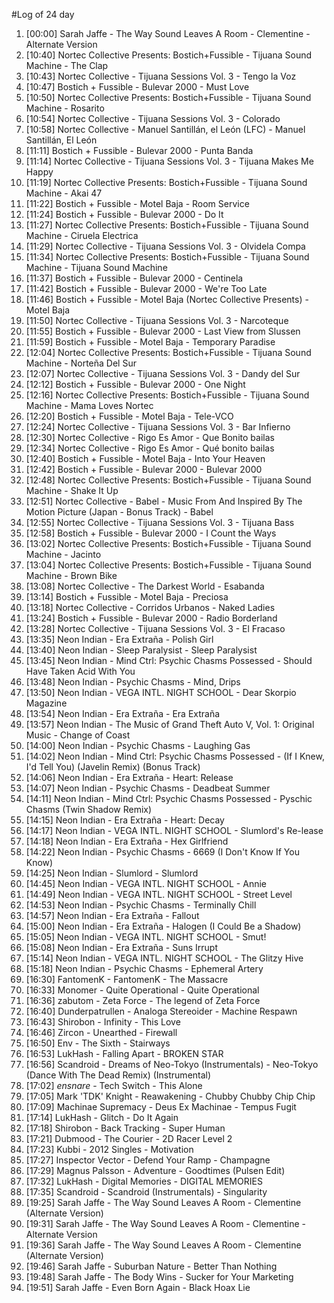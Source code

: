 #Log of 24 day

1. [00:00] Sarah Jaffe - The Way Sound Leaves A Room - Clementine - Alternate Version
1. [10:40] Nortec Collective Presents: Bostich+Fussible - Tijuana Sound Machine - The Clap
1. [10:43] Nortec Collective - Tijuana Sessions Vol. 3 - Tengo la Voz
1. [10:47] Bostich + Fussible - Bulevar 2000 - Must Love
1. [10:50] Nortec Collective Presents: Bostich+Fussible - Tijuana Sound Machine - Rosarito
1. [10:54] Nortec Collective - Tijuana Sessions Vol. 3 - Colorado
1. [10:58] Nortec Collective - Manuel Santillán, el León (LFC) - Manuel Santillán, El León
1. [11:11] Bostich + Fussible - Bulevar 2000 - Punta Banda
1. [11:14] Nortec Collective - Tijuana Sessions Vol. 3 - Tijuana Makes Me Happy
1. [11:19] Nortec Collective Presents: Bostich+Fussible - Tijuana Sound Machine - Akai 47
1. [11:22] Bostich + Fussible - Motel Baja - Room Service
1. [11:24] Bostich + Fussible - Bulevar 2000 - Do It
1. [11:27] Nortec Collective Presents: Bostich+Fussible - Tijuana Sound Machine - Ciruela Electrica
1. [11:29] Nortec Collective - Tijuana Sessions Vol. 3 - Olvidela Compa
1. [11:34] Nortec Collective Presents: Bostich+Fussible - Tijuana Sound Machine - Tijuana Sound Machine
1. [11:37] Bostich + Fussible - Bulevar 2000 - Centinela
1. [11:42] Bostich + Fussible - Bulevar 2000 - We're Too Late
1. [11:46] Bostich + Fussible - Motel Baja (Nortec Collective Presents) - Motel Baja
1. [11:50] Nortec Collective - Tijuana Sessions Vol. 3 - Narcoteque
1. [11:55] Bostich + Fussible - Bulevar 2000 - Last View from Slussen
1. [11:59] Bostich + Fussible - Motel Baja - Temporary Paradise
1. [12:04] Nortec Collective Presents: Bostich+Fussible - Tijuana Sound Machine - Norteña Del Sur
1. [12:07] Nortec Collective - Tijuana Sessions Vol. 3 - Dandy del Sur
1. [12:12] Bostich + Fussible - Bulevar 2000 - One Night
1. [12:16] Nortec Collective Presents: Bostich+Fussible - Tijuana Sound Machine - Mama Loves Nortec
1. [12:20] Bostich + Fussible - Motel Baja - Tele-VCO
1. [12:24] Nortec Collective - Tijuana Sessions Vol. 3 - Bar Infierno
1. [12:30] Nortec Collective - Rigo Es Amor - Que Bonito bailas
1. [12:34] Nortec Collective - Rigo Es Amor - Qué bonito bailas
1. [12:40] Bostich + Fussible - Motel Baja - Into Your Heaven
1. [12:42] Bostich + Fussible - Bulevar 2000 - Bulevar 2000
1. [12:48] Nortec Collective Presents: Bostich+Fussible - Tijuana Sound Machine - Shake It Up
1. [12:51] Nortec Collective - Babel - Music From And Inspired By The Motion Picture (Japan - Bonus Track) - Babel
1. [12:55] Nortec Collective - Tijuana Sessions Vol. 3 - Tijuana Bass
1. [12:58] Bostich + Fussible - Bulevar 2000 - I Count the Ways
1. [13:02] Nortec Collective Presents: Bostich+Fussible - Tijuana Sound Machine - Jacinto
1. [13:04] Nortec Collective Presents: Bostich+Fussible - Tijuana Sound Machine - Brown Bike
1. [13:08] Nortec Collective - The Darkest World - Esabanda
1. [13:14] Bostich + Fussible - Motel Baja - Preciosa
1. [13:18] Nortec Collective - Corridos Urbanos - Naked Ladies
1. [13:24] Bostich + Fussible - Bulevar 2000 - Radio Borderland
1. [13:28] Nortec Collective - Tijuana Sessions Vol. 3 - El Fracaso
1. [13:35] Neon Indian - Era Extraña - Polish Girl
1. [13:40] Neon Indian - Sleep Paralysist - Sleep Paralysist
1. [13:45] Neon Indian - Mind Ctrl: Psychic Chasms Possessed - Should Have Taken Acid With You
1. [13:48] Neon Indian - Psychic Chasms - Mind, Drips
1. [13:50] Neon Indian - VEGA INTL. NIGHT SCHOOL - Dear Skorpio Magazine
1. [13:54] Neon Indian - Era Extraña - Era Extraña
1. [13:57] Neon Indian - The Music of Grand Theft Auto V, Vol. 1: Original Music - Change of Coast
1. [14:00] Neon Indian - Psychic Chasms - Laughing Gas
1. [14:02] Neon Indian - Mind Ctrl: Psychic Chasms Possessed - (If I Knew, I'd Tell You) (Javelin Remix) (Bonus Track)
1. [14:06] Neon Indian - Era Extraña - Heart: Release
1. [14:07] Neon Indian - Psychic Chasms - Deadbeat Summer
1. [14:11] Neon Indian - Mind Ctrl: Psychic Chasms Possessed - Pyschic Chasms (Twin Shadow Remix)
1. [14:15] Neon Indian - Era Extraña - Heart: Decay
1. [14:17] Neon Indian - VEGA INTL. NIGHT SCHOOL - Slumlord's Re-lease
1. [14:18] Neon Indian - Era Extraña - Hex Girlfriend
1. [14:22] Neon Indian - Psychic Chasms - 6669 (I Don't Know If You Know)
1. [14:25] Neon Indian - Slumlord - Slumlord
1. [14:45] Neon Indian - VEGA INTL. NIGHT SCHOOL - Annie
1. [14:49] Neon Indian - VEGA INTL. NIGHT SCHOOL - Street Level
1. [14:53] Neon Indian - Psychic Chasms - Terminally Chill
1. [14:57] Neon Indian - Era Extraña - Fallout
1. [15:00] Neon Indian - Era Extraña - Halogen (I Could Be a Shadow)
1. [15:05] Neon Indian - VEGA INTL. NIGHT SCHOOL - Smut!
1. [15:08] Neon Indian - Era Extraña - Suns Irrupt
1. [15:14] Neon Indian - VEGA INTL. NIGHT SCHOOL - The Glitzy Hive
1. [15:18] Neon Indian - Psychic Chasms - Ephemeral Artery
1. [16:30] FantomenK - FantomenK - The Massacre
1. [16:33] Monomer - Quite Operational - Quite Operational
1. [16:36] zabutom - Zeta Force - The legend of Zeta Force
1. [16:40] Dunderpatrullen - Analoga Stereoider - Machine Respawn
1. [16:43] Shirobon - Infinity - This Love
1. [16:46] Zircon - Unearthed - Firewall
1. [16:50] Env - The Sixth - Stairways
1. [16:53] LukHash - Falling Apart - BROKEN STAR
1. [16:56] Scandroid - Dreams of Neo-Tokyo (Instrumentals) - Neo-Tokyo (Dance With The Dead Remix) (Instrumental)
1. [17:02] _ensnare_ - Tech Switch - This Alone
1. [17:05] Mark 'TDK' Knight - Reawakening - Chubby Chubby Chip Chip
1. [17:09] Machinae Supremacy - Deus Ex Machinae - Tempus Fugit
1. [17:14] LukHash - Glitch - Do It Again
1. [17:18] Shirobon - Back Tracking - Super Human
1. [17:21] Dubmood - The Courier - 2D Racer Level 2
1. [17:23] Kubbi - 2012 Singles - Motivation
1. [17:27] Inspector Vector - Defend Your Ramp - Champagne
1. [17:29] Magnus Palsson - Adventure - Goodtimes (Pulsen Edit)
1. [17:32] LukHash - Digital Memories - DIGITAL MEMORIES
1. [17:35] Scandroid - Scandroid (Instrumentals) - Singularity
1. [19:25] Sarah Jaffe - The Way Sound Leaves A Room - Clementine (Alternate Version)
1. [19:31] Sarah Jaffe - The Way Sound Leaves A Room - Clementine - Alternate Version
1. [19:36] Sarah Jaffe - The Way Sound Leaves A Room - Clementine (Alternate Version)
1. [19:46] Sarah Jaffe - Suburban Nature - Better Than Nothing
1. [19:48] Sarah Jaffe - The Body Wins - Sucker for Your Marketing
1. [19:51] Sarah Jaffe - Even Born Again - Black Hoax Lie
